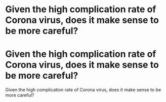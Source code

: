 # Given the high complication rate of Corona virus, does it make sense to be more careful? 
# Given the high complication rate of Corona virus, does it make sense to be more careful? 
Given the high complication rate of Corona virus, does it make sense to be more careful?

<!-- #Life -->

<!-- {BearID:E74AB63C-4B43-44CB-A946-36DDDC59EEBC-15756-00001303684BABD3} -->
